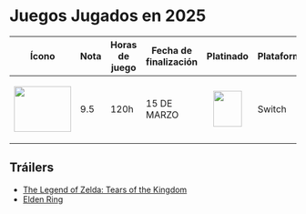 # Juegos Jugados en 2025

| Ícono | Nota | Horas de juego | Fecha de finalización | Platinado | Plataforma |
|-------|------|----------------|-----------------------|-----------|------------|
| <p align="center"><img src="https://github.com/user-attachments/assets/b7df38d0-0aac-4d25-9fff-87dbbb7cef4f" width="100" height="80"></p> | 9.5 | 120h | 15 DE MARZO | <p align="center"><img src="https://github.com/user-attachments/assets/ef0e0ba5-ae9b-4272-b463-2420de5e3765" width="50" height="63"></p> | Switch |

## Tráilers
- [The Legend of Zelda: Tears of the Kingdom](https://youtube.com/link-al-trailer-zelda)
- [Elden Ring](https://youtube.com/link-al-trailer-eldenring)
